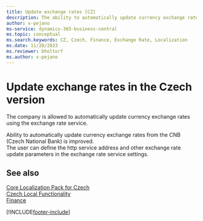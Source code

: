 ```yaml
---
title: Update exchange rates [CZ]
description: The ability to automatically update currency exchange rates from the CNB (Czech National Bank) in the Czech version of Business Central.
author: v-pejano
ms-service: dynamics-365-business-central
ms.topic: conceptual
ms.search.keywords: CZ, Czech, Finance, Exchange Rate, Localization
ms.date: 11/20/2023
ms.reviewer: bholtorf
ms.author: v-pejano
---
```


# Update exchange rates in the Czech version

The company is allowed to automatically update currency exchange rates using the exchange rate service.  

Ability to automatically update currency exchange rates from the CNB (Czech National Bank) is improved.  
The user can define the http service address and other exchange rate update parameters in the exchange rate service settings.

## See also

[Core Localization Pack for Czech](ui-extensions-core-localization-pack-cz.md)  
[Czech Local Functionality](czech-local-functionality.md)  
[Finance](../../finance.md)  


[!INCLUDE[footer-include](../../includes/footer-banner.md)]

